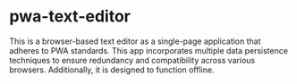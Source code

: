 # pwa-text-editor
This is a browser-based text editor as a single-page application that adheres to PWA standards. This app incorporates multiple data persistence techniques to ensure redundancy and compatibility across various browsers. Additionally, it is designed to function offline.
